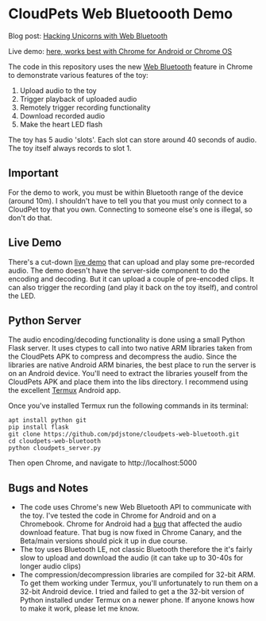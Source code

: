 # CloudPets Web Bluetoooth Demo

Blog post: [Hacking Unicorns with Web Bluetooth](https://www.contextis.com/resources/blog/hacking-unicorns-web-bluetooth/)

Live demo: [here, works best with Chrome for Android or Chrome OS](https://pdjstone.github.io/cloudpets-web-bluetooth/index.html) 

The code in this repository uses the new [Web Bluetooth](https://developers.google.com/web/updates/2015/07/interact-with-ble-devices-on-the-web) feature in Chrome to demonstrate various features of the toy:

1. Upload audio to the toy
2. Trigger playback of uploaded audio
3. Remotely trigger recording functionality
4. Download recorded audio
5. Make the heart LED flash

The toy has 5 audio 'slots'. Each slot can store around 40 seconds of audio. The toy itself always records to slot 1.

## Important

For the demo to work, you must be within Bluetooth range of the device (around 10m). I shouldn't have to tell you that you must only connect to a CloudPet toy that you own. Connecting to someone else's one is illegal, so don't do that.

## Live Demo
There's a cut-down [live demo](https://pdjstone.github.io/cloudpets-web-bluetooth/index.html) that can upload and play some pre-recorded audio. The demo doesn't have the server-side component to do the encoding and decoding. But it can upload a couple of pre-encoded clips. It can also trigger the recording (and play it back on the toy itself), and control the LED.

## Python Server
The audio encoding/decoding functionality is done using a small Python Flask server. It uses ctypes to call into two native ARM libraries taken from the CloudPets APK to compress and decompress the audio. Since the libraries are native Android ARM binaries, the best place to run the server is on an Android device. You'll need to extract the libraries youself from the CloudPets APK and place them into the libs directory. I recommend using the excellent [Termux](https://termux.com/) Android app.

Once you've installed Termux run the following commands in its terminal:

```
apt install python git
pip install flask
git clone https://github.com/pdjstone/cloudpets-web-bluetooth.git
cd cloudpets-web-bluetooth
python cloudpets_server.py
```

Then open Chrome, and navigate to http://localhost:5000

## Bugs and Notes

* The code uses Chrome's new Web Bluetooth API to communicate with the toy. I've tested the code in Chrome for Android and on a Chromebook. Chrome for Android had a [bug](https://bugs.chromium.org/p/chromium/issues/detail?id=647673) that affected the audio download feature. That bug is now fixed in Chrome Canary, and the Beta/main versions should pick it up in due course. 
* The toy uses Bluetooth LE, not classic Bluetooth therefore the it's fairly slow to upload and download the audio (it can take up to 30-40s for longer audio clips)
* The compression/decompression libraries are compiled for 32-bit ARM. To get them working under Termux, you'll unfortunately to run them on a 32-bit Android device. I tried and failed to get a the 32-bit version of Python installed under Termux on a newer phone. If anyone knows how to make it work, please let me know.
